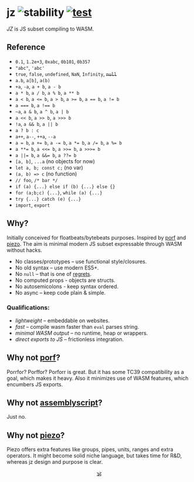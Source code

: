 # jz ![stability](https://img.shields.io/badge/stability-experimental-black) [![test](https://github.com/dy/piezo/actions/workflows/test.yml/badge.svg)](https://github.com/dy/piezo/actions/workflows/test.yml)

_JZ_ is JS subset compiling to WASM.

## Reference

* `0.1`, `1.2e+3`, `0xabc`, `0b101`, `0b357`
* `"abc"`, `'abc'`
* `true`, `false`, `undefined`, `NaN`, `Infinity`, ~~`null`~~
* `a.b`, `a[b]`, `a(b)`
* `+a`, `-a`, `a + b`, `a - b`
* `a * b`, `a / b`, `a % b`, `a ** b`
* `a < b`, `a <= b`, `a > b`, `a >= b`, `a == b`, `a != b`
* `a === b`, `a !== b`
* `~a`, `a & b`, `a ^ b`, `a | b`
* `a << b`, `a >> b`, `a >>> b`
* `!a`, `a && b`, `a || b`
* `a ? b : c`
* `a++`, `a--`, `++a`, `--a`
* `a = b`, `a += b`, `a -= b`, `a *= b`, `a /= b`, `a %= b`
* `a **= b`, `a <<= b`, `a >>= b`, `a >>>= b`
* `a ||= b`, `a &&= b`, `a ??= b`
* `[a, b]`, `...a` (no objects for now)
* `let a, b; const c;` (no var)
* `(a, b) => c` (no function)
* `// foo`, `/* bar */`
* `if (a) {...} else if (b) {...} else {}`
* `for (a;b;c) {...}`, `while (a) {...}`
* `try {...} catch (e) {...}`
* `import`, `export`

## Why?

Initially conceived for floatbeats/bytebeats purposes.
Inspired by [porf](https://github.com/CanadaHonk/porffor) and [piezo](https://github.com/dy/piezo).
The aim is minimal modern JS subset expressable through WASM without hacks.

* No classes/prototypes – use functional style/closures.
* No old syntax – use modern ES5+.
* No `null` – that is one of [regrets](https://github.com/DavidBruant/ECMAScript-regrets).
* No computed props - objects are structs.
* No autosemicolons - keep syntax ordered.
* No async – keep code plain & simple.

### Qualifications:

* _lightweight_ – embeddable on websites.
* _fast_ – compile wasm faster than `eval` parses string.
* _minimal WASM output_ – no runtime, heap or wrappers.
* _direct exports to JS_ – frictionless integration.


## Why not [porf](https://github.com/CanadaHonk/porffor)?

Porrfor? Porffor? Porforr is great. But it has some TC39 compatibility as a goal, which makes it heavy.
Also it minimizes use of WASM features, which encumbers JS exports.

## Why not [assemblyscript](https://github.com/AssemblyScript/assemblyscript)?

Just no.

## Why not [piezo](https://github.com/dy/piezo)?

Piezo offers extra features like groups, pipes, units, ranges and extra operators.
It might become solid niche language, but takes time for R&D, whereas jz design and purpose is clear.


<p align=center><a href="https://github.com/krsnzd/license/">🕉</a></p>
